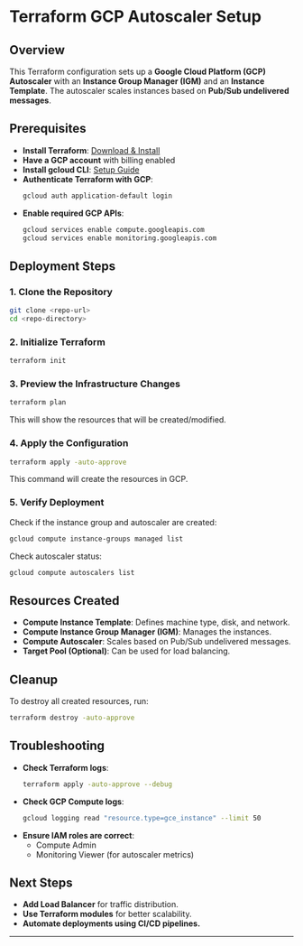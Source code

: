 # Terraform GCP Autoscaler Setup

## Overview

This Terraform configuration sets up a **Google Cloud Platform (GCP) Autoscaler** with an **Instance Group Manager (IGM)** and an **Instance Template**. The autoscaler scales instances based on **Pub/Sub undelivered messages**.

## Prerequisites

- **Install Terraform**: [Download & Install](https://developer.hashicorp.com/terraform/downloads)
- **Have a GCP account** with billing enabled
- **Install gcloud CLI**: [Setup Guide](https://cloud.google.com/sdk/docs/install)
- **Authenticate Terraform with GCP**:
  ```sh
  gcloud auth application-default login
  ```
- **Enable required GCP APIs**:
  ```sh
  gcloud services enable compute.googleapis.com
  gcloud services enable monitoring.googleapis.com
  ```

## Deployment Steps

### 1. Clone the Repository
```sh
git clone <repo-url>
cd <repo-directory>
```

### 2. Initialize Terraform
```sh
terraform init
```

### 3. Preview the Infrastructure Changes
```sh
terraform plan
```
This will show the resources that will be created/modified.

### 4. Apply the Configuration
```sh
terraform apply -auto-approve
```
This command will create the resources in GCP.

### 5. Verify Deployment

Check if the instance group and autoscaler are created:
```sh
gcloud compute instance-groups managed list
```

Check autoscaler status:
```sh
gcloud compute autoscalers list
```

## Resources Created

- **Compute Instance Template**: Defines machine type, disk, and network.
- **Compute Instance Group Manager (IGM)**: Manages the instances.
- **Compute Autoscaler**: Scales based on Pub/Sub undelivered messages.
- **Target Pool (Optional)**: Can be used for load balancing.

## Cleanup

To destroy all created resources, run:
```sh
terraform destroy -auto-approve
```

## Troubleshooting

- **Check Terraform logs**:
  ```sh
  terraform apply -auto-approve --debug
  ```
- **Check GCP Compute logs**:
  ```sh
  gcloud logging read "resource.type=gce_instance" --limit 50
  ```
- **Ensure IAM roles are correct**:
  - Compute Admin
  - Monitoring Viewer (for autoscaler metrics)

## Next Steps

- **Add Load Balancer** for traffic distribution.
- **Use Terraform modules** for better scalability.
- **Automate deployments using CI/CD pipelines.**

---
